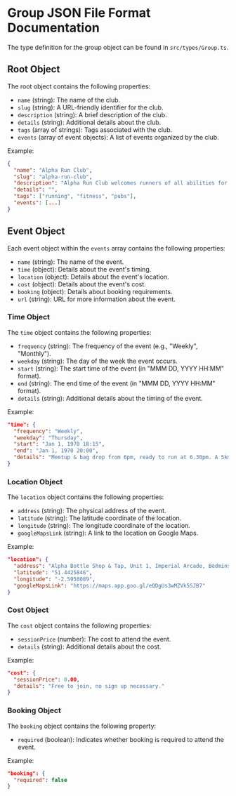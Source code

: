# Group JSON File Format Documentation

The type definition for the group object can be found in `src/types/Group.ts`.

## Root Object

The root object contains the following properties:

- `name` (string): The name of the club.
- `slug` (string): A URL-friendly identifier for the club.
- `description` (string): A brief description of the club.
- `details` (string): Additional details about the club.
- `tags` (array of strings): Tags associated with the club.
- `events` (array of event objects): A list of events organized by the club.

Example:

```json
{
  "name": "Alpha Run Club",
  "slug": "alpha-run-club",
  "description": "Alpha Run Club welcomes runners of all abilities for weekly and monthly runs starting from Alpha Bottle Shop & Tap in Bedminster.",
  "details": "",
  "tags": ["running", "fitness", "pubs"],
  "events": [...]
}
```

## Event Object

Each event object within the `events` array contains the following properties:

- `name` (string): The name of the event.
- `time` (object): Details about the event's timing.
- `location` (object): Details about the event's location.
- `cost` (object): Details about the event's cost.
- `booking` (object): Details about booking requirements.
- `url` (string): URL for more information about the event.

### Time Object

The `time` object contains the following properties:

- `frequency` (string): The frequency of the event (e.g., "Weekly", "Monthly").
- `weekday` (string): The day of the week the event occurs.
- `start` (string): The start time of the event (in "MMM DD, YYYY HH:MM" format).
- `end` (string): The end time of the event (in "MMM DD, YYYY HH:MM" format).
- `details` (string): Additional details about the timing of the event.

Example:

```json
"time": {
  "frequency": "Weekly",
  "weekday": "Thursday",
  "start": "Jan 1, 1970 18:15",
  "end": "Jan 1, 1970 20:00",
  "details": "Meetup & bag drop from 6pm, ready to run at 6.30pm. A 5km loop around Bristol harbourside or Victoria Park during summer."
}
```

### Location Object

The `location` object contains the following properties:

- `address` (string): The physical address of the event.
- `latitude` (string): The latitude coordinate of the location.
- `longitude` (string): The longitude coordinate of the location.
- `googleMapsLink` (string): A link to the location on Google Maps.

Example:

```json
"location": {
  "address": "Alpha Bottle Shop & Tap, Unit 1, Imperial Arcade, Bedminster, Bristol, BS3 4HH",
  "latitude": "51.4425846",
  "longitude": "-2.5958089",
  "googleMapsLink": "https://maps.app.goo.gl/eQDgUs3wMZVk5SJB7"
}
```

### Cost Object

The `cost` object contains the following properties:

- `sessionPrice` (number): The cost to attend the event.
- `details` (string): Additional details about the cost.

Example:

```json
"cost": {
  "sessionPrice": 0.00,
  "details": "Free to join, no sign up necessary."
}
```

### Booking Object

The `booking` object contains the following property:

- `required` (boolean): Indicates whether booking is required to attend the event.

Example:

```json
"booking": {
  "required": false
}
```
